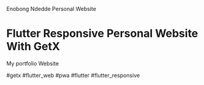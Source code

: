 Enobong Ndedde Personal Website


# Flutter Responsive Personal Website With GetX

My portfolio Website 




#getx #flutter_web #pwa #flutter #flutter_responsive
